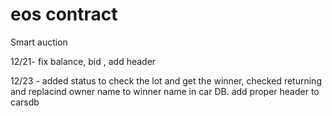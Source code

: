 # eos contract


Smart auction


12/21- fix balance, bid , add header

12/23 - added status to check the lot and get the winner, checked returning and replacind owner name to winner name in car DB. 
add proper header to carsdb 
